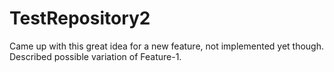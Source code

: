# TestRepository2
Came up with this great idea for a new feature, not implemented yet though.
Described possible variation of Feature-1.

